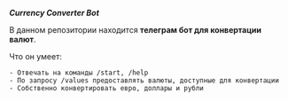 _**Currency Converter Bot**_


В данном репозитории находится **телеграм бот для конвертации валют**.

Что он умеет:

	- Отвечать на команды /start, /help
	- По запросу /values предоставлять валюты, доступные для конвертации
	- Собственно конвертировать евро, доллары и рубли
